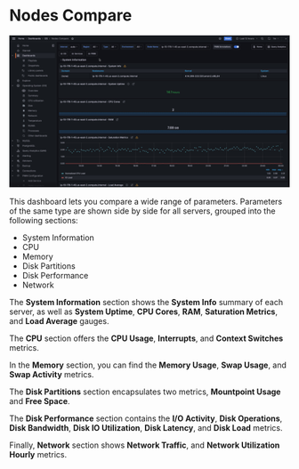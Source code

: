 # Nodes Compare

![!image](../../_images/PMM_Nodes_Compare.jpg)

This dashboard lets you compare a wide range of parameters. Parameters of the same type are shown side by side for all servers, grouped into the following sections:

- System Information
- CPU
- Memory
- Disk Partitions
- Disk Performance
- Network

The **System Information** section shows the **System Info** summary of each server, as well as **System Uptime**, **CPU Cores**, **RAM**, **Saturation Metrics**, and **Load Average** gauges.

The **CPU** section offers the **CPU Usage**, **Interrupts**, and **Context Switches** metrics.

In the **Memory** section, you can find the **Memory Usage**, **Swap Usage**, and **Swap Activity** metrics.

The **Disk Partitions** section encapsulates two metrics, **Mountpoint Usage** and **Free Space**.

The **Disk Performance** section contains the **I/O Activity**, **Disk Operations**, **Disk Bandwidth**, **Disk IO Utilization**, **Disk Latency**, and **Disk Load** metrics.

Finally, **Network** section shows **Network Traffic**, and **Network Utilization Hourly** metrics.
